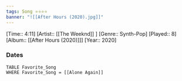 ```yaml
---
tags: Song ⭐⭐⭐⭐ 
banner: "![[After Hours (2020).jpg]]"
---
```

[Time:: 4:11]
[Artist:: [[The Weeknd]] ]
[Genre:: Synth-Pop]
[Played:: 8]
[Album:: [[After Hours (2020)]]]
[Year:: 2020]
### Dates
````dataview
TABLE Favorite_Song
WHERE Favorite_Song = [[Alone Again]]
````
